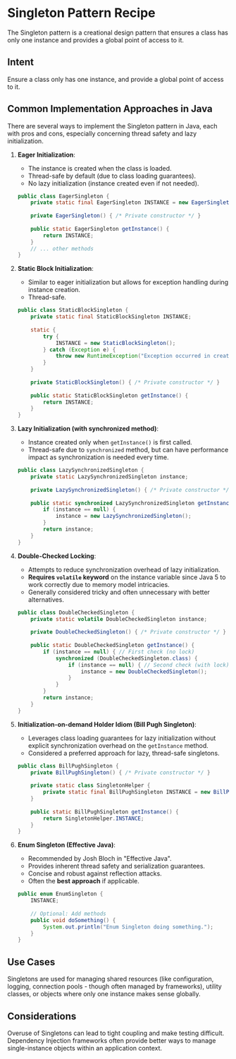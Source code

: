 # Singleton Pattern Recipe

The Singleton pattern is a creational design pattern that ensures a class has only one instance and provides a global point of access to it.

## Intent

Ensure a class only has one instance, and provide a global point of access to it.

## Common Implementation Approaches in Java

There are several ways to implement the Singleton pattern in Java, each with pros and cons, especially concerning thread safety and lazy initialization.

1.  **Eager Initialization**:
    *   The instance is created when the class is loaded.
    *   Thread-safe by default (due to class loading guarantees).
    *   No lazy initialization (instance created even if not needed).
    ```java
    public class EagerSingleton {
        private static final EagerSingleton INSTANCE = new EagerSingleton();
        
        private EagerSingleton() { /* Private constructor */ }
        
        public static EagerSingleton getInstance() {
            return INSTANCE;
        }
        // ... other methods
    }
    ```

2.  **Static Block Initialization**:
    *   Similar to eager initialization but allows for exception handling during instance creation.
    *   Thread-safe.
    ```java
    public class StaticBlockSingleton {
        private static final StaticBlockSingleton INSTANCE;
        
        static {
            try {
                INSTANCE = new StaticBlockSingleton();
            } catch (Exception e) {
                throw new RuntimeException("Exception occurred in creating singleton instance");
            }
        }
        
        private StaticBlockSingleton() { /* Private constructor */ }
        
        public static StaticBlockSingleton getInstance() {
            return INSTANCE;
        }
    }
    ```

3.  **Lazy Initialization (with synchronized method)**:
    *   Instance created only when `getInstance()` is first called.
    *   Thread-safe due to `synchronized` method, but can have performance impact as synchronization is needed every time.
    ```java
    public class LazySynchronizedSingleton {
        private static LazySynchronizedSingleton instance;
        
        private LazySynchronizedSingleton() { /* Private constructor */ }
        
        public static synchronized LazySynchronizedSingleton getInstance() {
            if (instance == null) {
                instance = new LazySynchronizedSingleton();
            }
            return instance;
        }
    }
    ```

4.  **Double-Checked Locking**:
    *   Attempts to reduce synchronization overhead of lazy initialization.
    *   **Requires `volatile` keyword** on the instance variable since Java 5 to work correctly due to memory model intricacies.
    *   Generally considered tricky and often unnecessary with better alternatives.
    ```java
    public class DoubleCheckedSingleton {
        private static volatile DoubleCheckedSingleton instance;
        
        private DoubleCheckedSingleton() { /* Private constructor */ }
        
        public static DoubleCheckedSingleton getInstance() {
            if (instance == null) { // First check (no lock)
                synchronized (DoubleCheckedSingleton.class) {
                    if (instance == null) { // Second check (with lock)
                        instance = new DoubleCheckedSingleton();
                    }
                }
            }
            return instance;
        }
    }
    ```

5.  **Initialization-on-demand Holder Idiom (Bill Pugh Singleton)**:
    *   Leverages class loading guarantees for lazy initialization without explicit synchronization overhead on the `getInstance` method.
    *   Considered a preferred approach for lazy, thread-safe singletons.
    ```java
    public class BillPughSingleton {
        private BillPughSingleton() { /* Private constructor */ }
        
        private static class SingletonHelper {
            private static final BillPughSingleton INSTANCE = new BillPughSingleton();
        }
        
        public static BillPughSingleton getInstance() {
            return SingletonHelper.INSTANCE;
        }
    }
    ```

6.  **Enum Singleton (Effective Java)**:
    *   Recommended by Josh Bloch in "Effective Java".
    *   Provides inherent thread safety and serialization guarantees.
    *   Concise and robust against reflection attacks.
    *   Often the **best approach** if applicable.
    ```java
    public enum EnumSingleton {
        INSTANCE;
        
        // Optional: Add methods
        public void doSomething() {
            System.out.println("Enum Singleton doing something.");
        }
    }
    ```

## Use Cases

Singletons are used for managing shared resources (like configuration, logging, connection pools - though often managed by frameworks), utility classes, or objects where only one instance makes sense globally.

## Considerations

Overuse of Singletons can lead to tight coupling and make testing difficult. Dependency Injection frameworks often provide better ways to manage single-instance objects within an application context. 